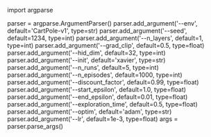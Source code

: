 

<!--
 * @version:
 * @Author:  StevenJokess https://github.com/StevenJokess
 * @Date: 2020-12-19 22:38:13
 * @LastEditors:  StevenJokess https://github.com/StevenJokess
 * @LastEditTime: 2020-12-19 22:38:27
 * @Description:
 * @TODO::
 * @Reference:https://github.com/bentrevett/pytorch-rl/blob/master/q_learning.py
-->
import argparse

parser = argparse.ArgumentParser()
parser.add_argument('--env', default='CartPole-v1', type=str)
parser.add_argument('--seed', default=1234, type=int)
parser.add_argument('--n_layers', default=1, type=int)
parser.add_argument('--grad_clip', default=0.5, type=float)
parser.add_argument('--hid_dim', default=32, type=int)
parser.add_argument('--init', default='xavier', type=str)
parser.add_argument('--n_runs', default=5, type=int)
parser.add_argument('--n_episodes', default=1000, type=int)
parser.add_argument('--discount_factor', default=0.99, type=float)
parser.add_argument('--start_epsilon', default=1.0, type=float)
parser.add_argument('--end_epsilon', default=0.01, type=float)
parser.add_argument('--exploration_time', default=0.5, type=float)
parser.add_argument('--optim', default='adam', type=str)
parser.add_argument('--lr', default=1e-3, type=float)
args = parser.parse_args()
